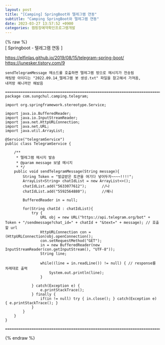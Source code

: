 ```yaml
---  
layout: post  
title: "[Camping] SpringBoot와 텔레그램 연동"  
subtitle: "Camping SpringBoot와 텔레그램 연동"  
date: 2023-03-27 13:57:52 +0900  
categories: 캠핑장예약확인프로그램개발  
---  
```

{% raw %}  
[ Springboot - 텔레그램 연동 ]  
  
https://elfinlas.github.io/2019/08/15/telegram-spring-boot/  
https://junesker.tistory.com/9  
  
	sendTelegramMessage 메소드를 호출하면 텔레그램 방으로 메시지가 전송됨  
	채팅방 아이디는 "2022.09.14_텔레그램 봇 생성.txt" 파일을 참고해서 가져옴,  
	내꺼랑 혜니꺼만 해놨음  
  
	=================================================================================================================  
	package com.sungchul.camping.telegram;  
  
	import org.springframework.stereotype.Service;  
  
	import java.io.BufferedReader;  
	import java.io.InputStreamReader;  
	import java.net.HttpURLConnection;  
	import java.net.URL;  
	import java.util.ArrayList;  
  
	@Service("telegramService")  
	public class TelegramService {  
  
		/**  
		 * 텔레그램 메시지 발송  
		 * @param message 보낼 메시지  
		 * */  
		public void sendTelegramMessage(String message){  
			String Token = "발급받은 토큰을 여기다 넣어두자~~~~!!!!";  
			ArrayList<String> chatIdList = new ArrayList<>();  
			chatIdList.add("5633077612");       //나  
			chatIdList.add("5592564880");       //혜니  
  
			BufferedReader in = null;  
  
			for(String chatId : chatIdList){  
				try {  
					URL obj = new URL("https://api.telegram.org/bot" + Token + "/sendmessage?chat_id=" + chatId + "&text=" + message); // 호출할 url  
					HttpURLConnection con = (HttpURLConnection)obj.openConnection();  
					con.setRequestMethod("GET");  
					in = new BufferedReader(new InputStreamReader(con.getInputStream(), "UTF-8"));  
					String line;  
  
					while((line = in.readLine()) != null) { // response를 차례대로 출력  
						System.out.println(line);  
					}  
  
				} catch(Exception e) {  
					e.printStackTrace();  
				} finally {  
					if(in != null) try { in.close(); } catch(Exception e) { e.printStackTrace(); }  
				}  
			}  
		}  
	}  
  
	=================================================================================================================  
{% endraw %}